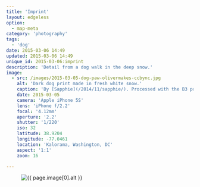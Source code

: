 ```yaml
---
title: 'Imprint'
layout: edgeless
option:
  - map-meta
category: 'photography'
tags:
  - 'dog'
date: 2015-03-06 14:49
updated: 2015-03-06 14:49
unique_id: 2015-03-06:imprint
description: 'Detail from a dog walk in the deep snow.'
image:
  - src: /images/2015-03-05-dog-paw-olivermakes-ccbync.jpg
    alt: 'Dark dog print made in fresh white snow.'
    caption: 'By [Sapphie](/2014/11/sapphie/). Processed with the B3 preset in [VSCO Cam](http://vsco.co/vscocam) for iOS.'
    date: 2015-03-05
    camera: 'Apple iPhone 5S'
    lens: 'iPhone f/2.2'
    focal: '4.12mm'
    aperture: '2.2'
    shutter: '1/220'
    iso: 32
    latitude: 38.9204
    longitude: -77.0461
    location: 'Kalorama, Washington, DC'
    aspect: '1:1'
    zoom: 16

---
```


<figure class="image--narrow">
  <img
    src="{{ page.image[0].src | imgix_url: w: 720, q: 50 }}"
    sizes="{{ site.sizes }}"
    srcset="{% for source in site.srcset %}{{ page.image[0].src | imgix_url: w: site.srcset[forloop.index0], q: 70 }} {{ site.srcset[forloop.index0] }}w{% if forloop.last == false %}, {% endif %}{% endfor %}"
    alt="{{ page.image[0].alt }}">
</figure>
